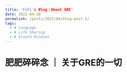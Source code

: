 ```yaml
---
title: 'FiFi's Blog：About GRE'
date: 2022-04-30
permalink: /posts/2022/04/blog-post-1/
tags:
  - # Language	
  - # Life Sharing
  - # Growth Mindset
---
```


# 肥肥碎碎念 ｜ 关于GRE的一切